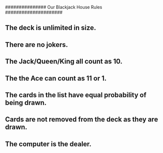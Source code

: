 ############### Our Blackjack House Rules #####################

## The deck is unlimited in size. 
## There are no jokers. 
## The Jack/Queen/King all count as 10.
## The the Ace can count as 11 or 1.

## The cards in the list have equal probability of being drawn.
## Cards are not removed from the deck as they are drawn.
## The computer is the dealer.